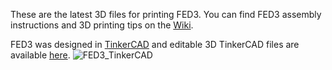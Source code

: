 These are the latest 3D files for printing FED3. You can find FED3 assembly instructions and 3D printing tips on the [Wiki](https://github.com/KravitzLabDevices/FED3/wiki/Assembling-FED3).

FED3 was designed in [TinkerCAD](www.tinkercad.com) and editable 3D TinkerCAD files are available [here](https://www.tinkercad.com/things/aCuXwaZUfzx).
![FED3_TinkerCAD](https://raw.githubusercontent.com/KravitzLabDevices/FED3/master/videos/FED3_TinkerCAD.gif)

